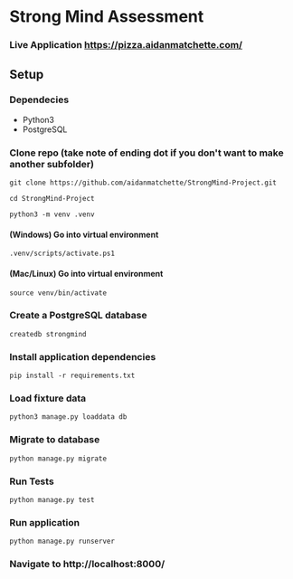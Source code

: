 # Strong Mind Assessment

### Live Application https://pizza.aidanmatchette.com/

## Setup

### Dependecies
- Python3
- PostgreSQL


### Clone repo (take note of ending dot if you don't want to make another subfolder)
~~~
git clone https://github.com/aidanmatchette/StrongMind-Project.git

cd StrongMind-Project
~~~

~~~
python3 -m venv .venv
~~~

#### (Windows) Go into virtual environment
~~~
.venv/scripts/activate.ps1
~~~

#### (Mac/Linux) Go into virtual environment
~~~
source venv/bin/activate
~~~

### Create a PostgreSQL database
~~~
createdb strongmind
~~~

### Install application dependencies
~~~.ve
pip install -r requirements.txt
~~~

### Load fixture data
~~~
python3 manage.py loaddata db
~~~

### Migrate to database
~~~
python manage.py migrate
~~~

### Run Tests
~~~
python manage.py test
~~~

### Run application 
~~~
python manage.py runserver
~~~

### Navigate to http://localhost:8000/
